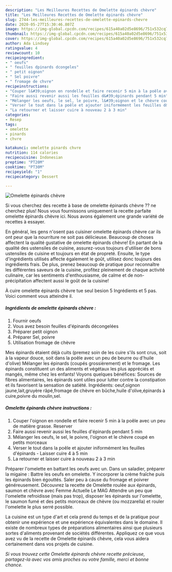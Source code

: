 ```yaml
---
description: "Les Meilleures Recettes de Omelette épinards chèvre"
title: "Les Meilleures Recettes de Omelette épinards chèvre"
slug: 2744-les-meilleures-recettes-de-omelette-epinards-chevre
date: 2020-05-27T15:30:46.807Z
image: https://img-global.cpcdn.com/recipes/615a40a02d5e8696/751x532cq70/omelette-epinards-chevre-photo-principale-de-la-recette.jpg
thumbnail: https://img-global.cpcdn.com/recipes/615a40a02d5e8696/751x532cq70/omelette-epinards-chevre-photo-principale-de-la-recette.jpg
cover: https://img-global.cpcdn.com/recipes/615a40a02d5e8696/751x532cq70/omelette-epinards-chevre-photo-principale-de-la-recette.jpg
author: Ada Lindsey
ratingvalue: 4
reviewcount: 10
recipeingredient:
- " oeufs"
- " feuilles dpinards dcongeles"
- " petit oignon"
- " Sel poivre"
- " fromage de chvre"
recipeinstructions:
- "Couper l&#39;oignon en rondelle et faire recenir 5 min à la poêle avec un peu de matière grasse. Reserver"
- "Faire aussi revenir aussi les feuilles d&#39;épinards pendant 5 min"
- "Mélanger les oeufs, le sel, le poivre, l&#39;oignon et le chèvre coupé en petits morceaux"
- "Verser le tout dans la poêle et ajouter iniformément les feuilles d&#39;épinards Laisser cuire 4 à 5 min"
- "La retourner et laisser cuire à nouveau 2 à 3 min"
categories:
- Resep
tags:
- omelette
- pinards
- chvre

katakunci: omelette pinards chvre 
nutrition: 114 calories
recipecuisine: Indonesian
preptime: "PT20M"
cooktime: "PT30M"
recipeyield: "1"
recipecategory: Dessert

---
```



![Omelette épinards chèvre](https://img-global.cpcdn.com/recipes/615a40a02d5e8696/751x532cq70/omelette-epinards-chevre-photo-principale-de-la-recette.jpg)

Si vous cherchez des recette à base de omelette épinards chèvre ?? ne cherchez plus! Nous vous fournissons uniquement la recette parfaite omelette épinards chèvre ici. Nous avons également une grande variété de recettes à essayer.

En général, les gens n'osent pas cuisiner omelette épinards chèvre car ils ont peur que la nourriture ne soit pas délicieuse. Beaucoup de choses affectent la qualité gustative de omelette épinards chèvre! En partant de la qualité des ustensiles de cuisine, assurez-vous toujours d'utiliser de bons ustensiles de cuisine et toujours en état de propreté. Ensuite, le type d'ingrédients utilisés affecte également le goût, utilisez donc toujours des ingrédients frais. De plus, prenez beaucoup de pratique pour reconnaître les différentes saveurs de la cuisine, profitez pleinement de chaque activité culinaire, car les sentiments d'enthousiasme, de calme et de non-précipitation affectent aussi le goût de la cuisine!

<!--inarticleads1-->

À cuire omelette épinards chèvre tue seul besion 5 Ingrédients et 5 pas. Voici comment vous atteindre il.

##### Ingrédients de omelette épinards chèvre :

1. Fournir  oeufs
1. Vous avez besoin  feuilles d&#39;épinards décongelées
1. Préparer  petit oignon
1. Préparer  Sel, poivre
1. Utilisation  fromage de chèvre


Mes épinards étaient déjà cuits (premez soin de les cuire s&#39;ils sont crus, soit à la vapeur douce, soit dans la poêle avec un peu de beurre ou d&#39;huile d&#39;olive) Mélanger les épinards (coupés grossièrement) et le fromage. Les épinards constituent un des aliments et végétaux les plus appréciés et mangés, même chez les enfants! Voyons quelques bénéfices: Sources de fibres alimentaires, les épinards sont utiles pour lutter contre la constipation et ils favorisent la sensation de satiété. Ingrédients: oeuf,oignon jaune,lait,gruyère râpé,fromage de chèvre en bûche,huile d&#39;olive,épinards à cuire,poivre du moulin,sel. 

<!--inarticleads2-->

##### Omelette épinards chèvre instructions :

1. Couper l&#39;oignon en rondelle et faire recenir 5 min à la poêle avec un peu de matière grasse. Reserver
1. Faire aussi revenir aussi les feuilles d&#39;épinards pendant 5 min
1. Mélanger les oeufs, le sel, le poivre, l&#39;oignon et le chèvre coupé en petits morceaux
1. Verser le tout dans la poêle et ajouter iniformément les feuilles d&#39;épinards - Laisser cuire 4 à 5 min
1. La retourner et laisser cuire à nouveau 2 à 3 min


Préparer l&#39;omelette en battant les oeufs avec un. Dans un saladier, préparer la migaine : Battre les oeufs en omelette. Y incorporer la crème fraîche puis les épinards bien égouttés. Saler peu à cause du fromage et poivrer généreusement. Découvrez la recette de Omelette roulée aux épinards, saumon et chèvre avec Femme Actuelle Le MAG Attendre un peu que l&#39;omelette refroidisse (mais pas trop), disposer les épinards sur l&#39;omelette, le saumon fumé et des petits morceaux de chèvre (ou mozzarella) et rouler l&#39;omelette le plus serré possible. 

<!--inarticleads1-->

<p>
La cuisine est un type d'art et cela prend du temps et de la pratique pour obtenir une expérience et une expérience équivalentes dans le domaine. Il existe de nombreux types de préparations alimentaires ainsi que plusieurs sortes d'aliments provenant de sociétés différentes. Appliquez ce que vous avez vu de la recette de Omelette épinards chèvre, cela vous aidera certainement dans vos projets de cuisine.
</p>

<p>
<i>Si vous trouvez cette Omelette épinards chèvre recette précieuse, partagez-la avec vos amis proches ou votre famille, merci et bonne chance.</i>
</p>
